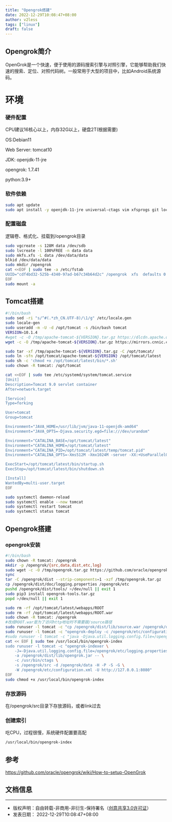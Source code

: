 ```yaml
---
title: "Opengrok搭建"
date: 2022-12-29T10:08:47+08:00
author: v2less
tags: ["linux"]
draft: false
---
```


## Opengrok简介

OpenGrok是一个快速，便于使用的源码搜索引擎与对照引擎，它能够帮助我们快速的搜索、定位、对照代码树。一般常用于大型的项目中，比如Android系统源码。 

# 环境

### 硬件配置

CPU建议16核心以上，内存32G以上，硬盘2T(根据需要)

OS:Debian11

Web Server: tomcat10

JDK: openjdk-11-jre

opengrok: 1.7.41

python:3.9+

### 软件依赖

```bash
sudo apt update
sudo apt install -y openjdk-11-jre universal-ctags vim xfsprogs git locales
```

 ### 配置磁盘

逻辑卷、格式化、挂载到/opengrok目录

```bash
sudo vgcreate -s 128M data /dev/sdb
sudo lvcreate -l 100%FREE -n data data
sudo mkfs.xfs -L data /dev/data/data
blkid /dev/data/data
sudo mkdir /opengrok
cat <<EOF | sudo tee -a /etc/fstab
UUID="cdf4bd32-525b-4340-97ad-b67c34b64d2c" /opengrok  xfs  defaults 0 2
EOF
sudo mount -a
```



## Tomcat搭建

```bash
#!/bin/bash
sudo sed -ri "s/^#(.*zh_CN.UTF-8)/\1/g" /etc/locale.gen
sudo locale-gen
sudo useradd -m -U -d /opt/tomcat -s /bin/bash tomcat
VERSION=10.1.4
#wget -c -O /tmp/apache-tomcat-${VERSION}.tar.gz https://dlcdn.apache.org/tomcat/tomcat-10/v${VERSION}/bin/apache-tomcat-${VERSION}.tar.gz
wget -c -O /tmp/apache-tomcat-${VERSION}.tar.gz https://mirrors.cnnic.cn/apache/tomcat/tomcat-10/v${VERSION}/bin/apache-tomcat-${VERSION}.tar.gz || exit 1

sudo tar -xf /tmp/apache-tomcat-${VERSION}.tar.gz -C /opt/tomcat/
sudo ln -sfn /opt/tomcat/apache-tomcat-${VERSION} /opt/tomcat/latest
sudo sh -c 'chmod +x /opt/tomcat/latest/bin/*.sh'
sudo chown -R tomcat: /opt/tomcat

cat <<EOF | sudo tee /etc/systemd/system/tomcat.service
[Unit]
Description=Tomcat 9.0 servlet container
After=network.target

[Service]
Type=forking

User=tomcat
Group=tomcat

Environment="JAVA_HOME=/usr/lib/jvm/java-11-openjdk-amd64"
Environment="JAVA_OPTS=-Djava.security.egd=file:///dev/urandom"

Environment="CATALINA_BASE=/opt/tomcat/latest"
Environment="CATALINA_HOME=/opt/tomcat/latest"
Environment="CATALINA_PID=/opt/tomcat/latest/temp/tomcat.pid"
Environment="CATALINA_OPTS=-Xms512M -Xmx1024M -server -XX:+UseParallelGC"

ExecStart=/opt/tomcat/latest/bin/startup.sh
ExecStop=/opt/tomcat/latest/bin/shutdown.sh

[Install]
WantedBy=multi-user.target
EOF

sudo systemctl daemon-reload
sudo systemctl enable --now tomcat
sudo systemctl restart tomcat
sudo systemctl status tomcat
```



## Opengrok搭建

### opengrok安装

```bash
#!/bin/bash
sudo chown -R tomcat: /opengrok
mkdir -p /opengrok/{src,data,dist,etc,log}
sudo wget -c -O /tmp/opengrok.tar.gz https://github.com/oracle/opengrok/releases/download/1.7.41/opengrok-1.7.41.tar.gz || exit 1
sync
tar -C /opengrok/dist --strip-components=1 -xzf /tmp/opengrok.tar.gz
cp /opengrok/dist/doc/logging.properties /opengrok/etc
pushd /opengrok/dist/tools/ >/dev/null || exit 1
sudo pip3 install opengrok-tools.tar.gz
popd >/dev/null || exit 1

sudo rm -rf /opt/tomcat/latest/webapps/ROOT
sudo rm -rf /opt/tomcat/latest/webapps/ROOT.war
sudo chown -R tomcat: /opengrok
#改成ROOT.war是为了访问http地址时不需要跟/source路径
sudo runuser -l tomcat -c "cp /opengrok/dist/lib/source.war /opengrok/dist/lib/ROOT.war"
sudo runuser -l tomcat -c "opengrok-deploy -c /opengrok/etc/configuration.xml /opengrok/dist/lib/ROOT.war /opt/tomcat/latest/webapps/"
#sudo runuser -l tomcat -c "java -Djava.util.logging.config.file=/opengrok/etc/logging.properties -jar /opengrok/dist/lib/opengrok.jar -c /usr/bin/ctags -s /opengrok/src -d /opengrok/data -H -P -S -G -W /opengrok/etc/configuration.xml -U http://127.0.0.1:8080"
cat << EOF | sudo tee /usr/local/bin/opengrok-index
sudo runuser -l tomcat -c "opengrok-indexer \
    -J=-Djava.util.logging.config.file=/opengrok/etc/logging.properties \
    -a /opengrok/dist/lib/opengrok.jar -- \
    -c /usr/bin/ctags \
    -s /opengrok/src -d /opengrok/data -H -P -S -G \
    -W /opengrok/etc/configuration.xml -U http://127.0.0.1:8080"
EOF
sudo chmod +x /usr/local/bin/opengrok-index
```

### 存放源码

在/opengrok/src目录下存放源码，或者link过去

### 创建索引

吃CPU，过程很慢，系统硬件配置要高配

```bash
/usr/local/bin/opengrok-index
```



## 参考

https://github.com/oracle/opengrok/wiki/How-to-setup-OpenGrok



## 文档信息

---
- 版权声明：自由转载-非商用-非衍生-保持署名（[创意共享3.0许可证](https://creativecommons.org/licenses/by-nc-nd/3.0/deed.zh)）
- 发表日期： 2022-12-29T10:08:47+08:00
